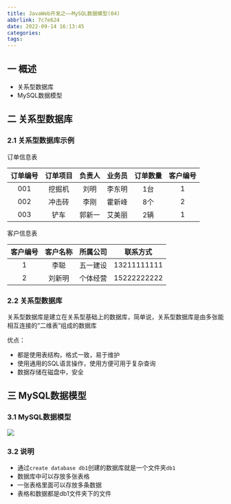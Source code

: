 ```yaml
---
title: JavaWeb开发之——MySQL数据模型(04)
abbrlink: 7c7e624
date: 2022-09-14 16:13:45
categories:
tags:
---
```

## 一 概述

* 关系型数据库
* MySQL数据模型

<!--more-->

## 二 关系型数据库

### 2.1 关系型数据库示例

订单信息表

| 订单编号 | 订单项目 | 负责人 | 业务员 | 订单数量 | 客户编号 |
| :------: | :------: | :----: | :----: | :------: | :------: |
|   001    |  挖掘机  |  刘明  | 李东明 |   1台    |    1     |
|   002    |  冲击砖  |  李刚  | 霍新峰 |   8个    |    2     |
|   003    |   铲车   | 郭新一 | 艾美丽 |   2辆    |    1     |

客户信息表

| 客户编号 | 客户名称 | 所属公司 |  联系方式   |
| :------: | :------: | :------: | :---------: |
|    1     |   李聪   | 五一建设 | 13211111111 |
|    2     |  刘新明  | 个体经营 | 15222222222 |

### 2.2 关系型数据库

关系型数据库是建立在关系型基础上的数据库，简单说，关系型数据库是由多张能相互连接的“二维表”组成的数据库

优点：

* 都是使用表结构，格式一致，易于维护
* 使用通用的SQL语言操作，使用方便可用于复杂查询
* 数据存储在磁盘中，安全

## 三 MySQL数据模型

### 3.1 MySQL数据模型

![][1]

### 3.2 说明

* 通过`create database db1`创建的数据库就是一个文件夹`db1`
* 数据库中可以存放多张表格
* 一张表格里面可以存放多条数据
* 表格和数据都是db1文件夹下的文件

[1]:https://cdn.staticaly.com/gh/PGzxc/CDN/master/blog-java/javaweb-04-mysql-model.png

